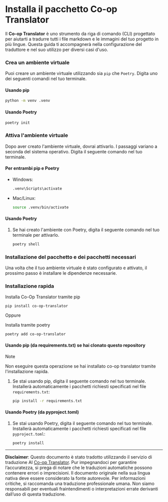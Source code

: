 <!--
CO_OP_TRANSLATOR_METADATA:
{
  "original_hash": "510827ad22a2031a50838919c3594828",
  "translation_date": "2025-10-15T03:05:41+00:00",
  "source_file": "getting_started/command-line-guide/install-package.md",
  "language_code": "it"
}
-->
# Installa il pacchetto Co-op Translator

Il **Co-op Translator** è uno strumento da riga di comando (CLI) progettato per aiutarti a tradurre tutti i file markdown e le immagini del tuo progetto in più lingue. Questa guida ti accompagnerà nella configurazione del traduttore e nel suo utilizzo per diversi casi d'uso.

### Crea un ambiente virtuale

Puoi creare un ambiente virtuale utilizzando sia `pip` che `Poetry`. Digita uno dei seguenti comandi nel tuo terminale.

#### Usando pip

```bash
python -m venv .venv
```

#### Usando Poetry

```bash
poetry init
```

### Attiva l'ambiente virtuale

Dopo aver creato l'ambiente virtuale, dovrai attivarlo. I passaggi variano a seconda del sistema operativo. Digita il seguente comando nel tuo terminale.

#### Per entrambi pip e Poetry

- Windows:

    ```bash
    .venv\Scripts\activate
    ```

- Mac/Linux:

    ```bash
    source .venv/bin/activate
    ```

#### Usando Poetry

1. Se hai creato l'ambiente con Poetry, digita il seguente comando nel tuo terminale per attivarlo.

    ```bash
    poetry shell
    ```

### Installazione del pacchetto e dei pacchetti necessari

Una volta che il tuo ambiente virtuale è stato configurato e attivato, il prossimo passo è installare le dipendenze necessarie.

### Installazione rapida

Installa Co-Op Translator tramite pip

```
pip install co-op-translator
```
Oppure

Installa tramite poetry
```
poetry add co-op-translator
```

#### Usando pip (da requirements.txt) se hai clonato questo repository

> [!NOTE]
> Non eseguire questa operazione se hai installato co-op translator tramite l'installazione rapida.

1. Se stai usando pip, digita il seguente comando nel tuo terminale. Installerà automaticamente i pacchetti richiesti specificati nel file `requirements.txt`:

    ```bash
    pip install -r requirements.txt
    ```

#### Usando Poetry (da pyproject.toml)

1. Se stai usando Poetry, digita il seguente comando nel tuo terminale. Installerà automaticamente i pacchetti richiesti specificati nel file `pyproject.toml`:

    ```bash
    poetry install
    ```

---

**Disclaimer**:
Questo documento è stato tradotto utilizzando il servizio di traduzione AI [Co-op Translator](https://github.com/Azure/co-op-translator). Pur impegnandoci per garantire l’accuratezza, si prega di notare che le traduzioni automatiche possono contenere errori o imprecisioni. Il documento originale nella sua lingua nativa deve essere considerato la fonte autorevole. Per informazioni critiche, si raccomanda una traduzione professionale umana. Non siamo responsabili per eventuali fraintendimenti o interpretazioni errate derivanti dall’uso di questa traduzione.